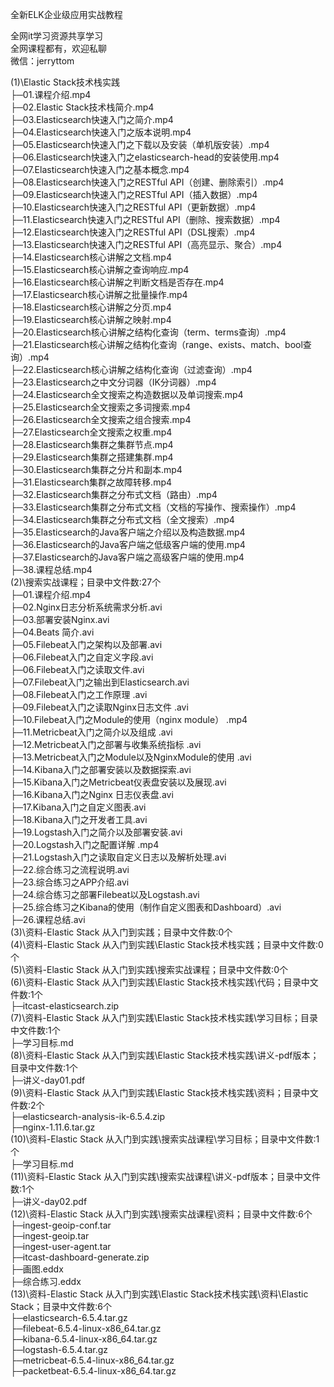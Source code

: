 全新ELK企业级应用实战教程

全网it学习资源共享学习<br>全网课程都有，欢迎私聊<br>微信：jerryttom<br>

(1)\Elastic Stack技术栈实践<br> ├─01.课程介绍.mp4<br> ├─02.Elastic Stack技术栈简介.mp4<br> ├─03.Elasticsearch快速入门之简介.mp4<br> ├─04.Elasticsearch快速入门之版本说明.mp4<br> ├─05.Elasticsearch快速入门之下载以及安装（单机版安装）.mp4<br> ├─06.Elasticsearch快速入门之elasticsearch-head的安装使用.mp4<br> ├─07.Elasticsearch快速入门之基本概念.mp4<br> ├─08.Elasticsearch快速入门之RESTful API（创建、删除索引）.mp4<br> ├─09.Elasticsearch快速入门之RESTful API（插入数据）.mp4<br> ├─10.Elasticsearch快速入门之RESTful API（更新数据）.mp4<br> ├─11.Elasticsearch快速入门之RESTful API（删除、搜索数据）.mp4<br> ├─12.Elasticsearch快速入门之RESTful API（DSL搜索）.mp4<br> ├─13.Elasticsearch快速入门之RESTful API（高亮显示、聚合）.mp4<br> ├─14.Elasticsearch核心讲解之文档.mp4<br> ├─15.Elasticsearch核心讲解之查询响应.mp4<br> ├─16.Elasticsearch核心讲解之判断文档是否存在.mp4<br> ├─17.Elasticsearch核心讲解之批量操作.mp4<br> ├─18.Elasticsearch核心讲解之分页.mp4<br> ├─19.Elasticsearch核心讲解之映射.mp4<br> ├─20.Elasticsearch核心讲解之结构化查询（term、terms查询）.mp4<br> ├─21.Elasticsearch核心讲解之结构化查询（range、exists、match、bool查询）.mp4<br> ├─22.Elasticsearch核心讲解之结构化查询（过滤查询）.mp4<br> ├─23.Elasticsearch之中文分词器（IK分词器）.mp4<br> ├─24.Elasticsearch全文搜索之构造数据以及单词搜索.mp4<br> ├─25.Elasticsearch全文搜索之多词搜索.mp4<br> ├─26.Elasticsearch全文搜索之组合搜索.mp4<br> ├─27.Elasticsearch全文搜索之权重.mp4<br> ├─28.Elasticsearch集群之集群节点.mp4<br> ├─29.Elasticsearch集群之搭建集群.mp4<br> ├─30.Elasticsearch集群之分片和副本.mp4<br> ├─31.Elasticsearch集群之故障转移.mp4<br> ├─32.Elasticsearch集群之分布式文档（路由）.mp4<br> ├─33.Elasticsearch集群之分布式文档（文档的写操作、搜索操作）.mp4<br> ├─34.Elasticsearch集群之分布式文档（全文搜索）.mp4<br> ├─35.Elasticsearch的Java客户端之介绍以及构造数据.mp4<br> ├─36.Elasticsearch的Java客户端之低级客户端的使用.mp4<br> ├─37.Elasticsearch的Java客户端之高级客户端的使用.mp4<br> ├─38.课程总结.mp4<br> (2)\搜索实战课程；目录中文件数:27个<br> ├─01.课程介绍.mp4<br> ├─02.Nginx日志分析系统需求分析.avi<br> ├─03.部署安装Nginx.avi<br> ├─04.Beats 简介.avi<br> ├─05.Filebeat入门之架构以及部署.avi<br> ├─06.Filebeat入门之自定义字段.avi<br> ├─06.Filebeat入门之读取文件.avi<br> ├─07.Filebeat入门之输出到Elasticsearch.avi<br> ├─08.Filebeat入门之工作原理 .avi<br> ├─09.Filebeat入门之读取Nginx日志文件 .avi<br> ├─10.Filebeat入门之Module的使用（nginx module） .mp4<br> ├─11.Metricbeat入门之简介以及组成 .avi<br> ├─12.Metricbeat入门之部署与收集系统指标 .avi<br> ├─13.Metricbeat入门之Module以及NginxModule的使用 .avi<br> ├─14.Kibana入门之部署安装以及数据探索.avi<br> ├─15.Kibana入门之Metricbeat仪表盘安装以及展现.avi<br> ├─16.Kibana入门之Nginx 日志仪表盘.avi<br> ├─17.Kibana入门之自定义图表.avi<br> ├─18.Kibana入门之开发者工具.avi<br> ├─19.Logstash入门之简介以及部署安装.avi<br> ├─20.Logstash入门之配置详解 .mp4<br> ├─21.Logstash入门之读取自定义日志以及解析处理.avi<br> ├─22.综合练习之流程说明.avi<br> ├─23.综合练习之APP介绍.avi<br> ├─24.综合练习之部署Filebeat以及Logstash.avi<br> ├─25.综合练习之Kibana的使用（制作自定义图表和Dashboard）.avi<br> ├─26.课程总结.avi<br> (3)\资料-Elastic Stack 从入门到实践；目录中文件数:0个<br> (4)\资料-Elastic Stack 从入门到实践\Elastic Stack技术栈实践；目录中文件数:0个<br> (5)\资料-Elastic Stack 从入门到实践\搜索实战课程；目录中文件数:0个<br> (6)\资料-Elastic Stack 从入门到实践\Elastic Stack技术栈实践\代码；目录中文件数:1个<br> ├─itcast-elasticsearch.zip<br> (7)\资料-Elastic Stack 从入门到实践\Elastic Stack技术栈实践\学习目标；目录中文件数:1个<br> ├─学习目标.md<br> (8)\资料-Elastic Stack 从入门到实践\Elastic Stack技术栈实践\讲义-pdf版本；目录中文件数:1个<br> ├─讲义-day01.pdf<br> (9)\资料-Elastic Stack 从入门到实践\Elastic Stack技术栈实践\资料；目录中文件数:2个<br> ├─elasticsearch-analysis-ik-6.5.4.zip<br> ├─nginx-1.11.6.tar.gz<br> (10)\资料-Elastic Stack 从入门到实践\搜索实战课程\学习目标；目录中文件数:1个<br> ├─学习目标.md<br> (11)\资料-Elastic Stack 从入门到实践\搜索实战课程\讲义-pdf版本；目录中文件数:1个<br> ├─讲义-day02.pdf<br> (12)\资料-Elastic Stack 从入门到实践\搜索实战课程\资料；目录中文件数:6个<br> ├─ingest-geoip-conf.tar<br> ├─ingest-geoip.tar<br> ├─ingest-user-agent.tar<br> ├─itcast-dashboard-generate.zip<br> ├─画图.eddx<br> ├─综合练习.eddx<br> (13)\资料-Elastic Stack 从入门到实践\Elastic Stack技术栈实践\资料\Elastic Stack；目录中文件数:6个<br> ├─elasticsearch-6.5.4.tar.gz<br> ├─filebeat-6.5.4-linux-x86_64.tar.gz<br> ├─kibana-6.5.4-linux-x86_64.tar.gz<br> ├─logstash-6.5.4.tar.gz<br> ├─metricbeat-6.5.4-linux-x86_64.tar.gz<br> ├─packetbeat-6.5.4-linux-x86_64.tar.gz